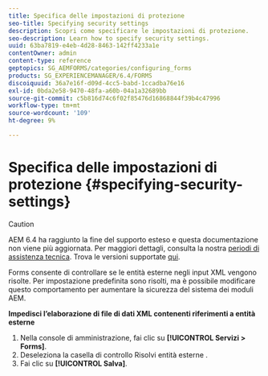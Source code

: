 ```yaml
---
title: Specifica delle impostazioni di protezione
seo-title: Specifying security settings
description: Scopri come specificare le impostazioni di protezione.
seo-description: Learn how to specify security settings.
uuid: 63ba7819-e4eb-4d28-8463-142ff4233a1e
contentOwner: admin
content-type: reference
geptopics: SG_AEMFORMS/categories/configuring_forms
products: SG_EXPERIENCEMANAGER/6.4/FORMS
discoiquuid: 36a7e16f-d09d-4cc5-babd-1ccadba76e16
exl-id: 0bda2e58-9470-48fa-a60b-04a1a32689bb
source-git-commit: c5b816d74c6f02f85476d16868844f39b4c47996
workflow-type: tm+mt
source-wordcount: '109'
ht-degree: 9%

---
```


# Specifica delle impostazioni di protezione {#specifying-security-settings}

>[!CAUTION]
>
>AEM 6.4 ha raggiunto la fine del supporto esteso e questa documentazione non viene più aggiornata. Per maggiori dettagli, consulta la nostra [periodi di assistenza tecnica](https://helpx.adobe.com/it/support/programs/eol-matrix.html). Trova le versioni supportate [qui](https://experienceleague.adobe.com/docs/).

Forms consente di controllare se le entità esterne negli input XML vengono risolte. Per impostazione predefinita sono risolti, ma è possibile modificare questo comportamento per aumentare la sicurezza del sistema dei moduli AEM.

**Impedisci l’elaborazione di file di dati XML contenenti riferimenti a entità esterne**

1. Nella console di amministrazione, fai clic su **[!UICONTROL Servizi > Forms]**.
1. Deseleziona la casella di controllo Risolvi entità esterne .
1. Fai clic su **[!UICONTROL Salva]**.
